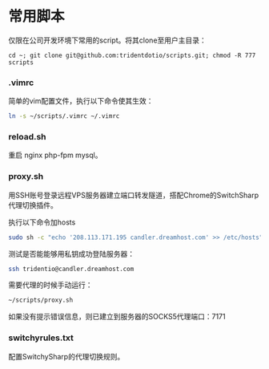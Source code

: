 # 常用脚本

仅限在公司开发环境下常用的script。将其clone至用户主目录：

`cd ~; git clone git@github.com:tridentdotio/scripts.git; chmod -R 777 scripts`

### .vimrc

简单的vim配置文件，执行以下命令使其生效：

```bash
ln -s ~/scripts/.vimrc ~/.vimrc
```

### reload.sh

重启 nginx php-fpm mysql。

### proxy.sh

用SSH账号登录远程VPS服务器建立端口转发隧道，搭配Chrome的SwitchSharp代理切换插件。

执行以下命令加hosts

```bash
sudo sh -c "echo '208.113.171.195 candler.dreamhost.com' >> /etc/hosts"
```

测试是否能能够用私钥成功登陆服务器：

```bash
ssh tridentio@candler.dreamhost.com
```

需要代理的时候手动运行：

```bash
~/scripts/proxy.sh
```

如果没有提示错误信息，则已建立到服务器的SOCKS5代理端口：7171

### switchyrules.txt

配置SwitchySharp的代理切换规则。
